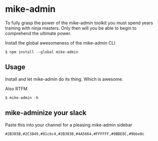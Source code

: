 # mike-admin
To fully grasp the power of the mike-admin toolkit you must spend years training with ninja masters.  Only then will you be able to begin to comprehend the ultimate power.

Install the global awesomeness of the mike-admin CLI
```
$ npm install --global mike-admin
```

## Usage
Install and let mike-admin do its thing.  Which is awesome.

Also RTFM
```
$ mike-admin -h
```

## mike-adminize your slack
Paste this into your channel for a pleasing mike-admin sidebar
```
#2B303B,#2C3849,#81cbc4,#2B303B,#4A5664,#FFFFFF,#9BBE8C,#9bbe8c
```
